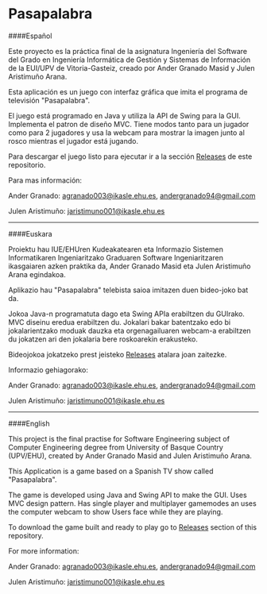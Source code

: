 Pasapalabra
===========

####Español

Este proyecto es la práctica final de la asignatura Ingeniería del Software del Grado en Ingeniería Informática de Gestión y Sistemas de Información de la EUI/UPV de Vitoria-Gasteiz, creado por Ander Granado Masid y Julen Aristimuño Arana.

Esta aplicación es un juego con interfaz gráfica que imita el programa de televisión "Pasapalabra".

El juego está programado en Java y utiliza la API de Swing para la GUI. Implementa el patron de diseño MVC. Tiene modos tanto para un jugador como para 2 jugadores y usa la webcam para mostrar la imagen junto al rosco mientras el jugador está jugando.

Para descargar el juego listo para ejecutar ir a la sección  [Releases](https://github.com/ander94lakx/Pasapalabra/releases) de este repositorio.

Para mas información:


  Ander Granado: agranado003@ikasle.ehu.es, andergranado94@gmail.com

  Julen Aristimuño: jaristimuno001@ikasle.ehu.es



-----------

####Euskara

Proiektu hau IUE/EHUren Kudeakatearen eta Informazio Sistemen Informatikaren Ingeniaritzako Graduaren Software Ingeniaritzaren ikasgaiaren azken praktika da, Ander Granado Masid eta Julen Aristimuño Arana egindakoa.

Aplikazio hau "Pasapalabra" telebista saioa imitazen duen bideo-joko bat da.

Jokoa Java-n programatuta dago eta Swing APIa erabiltzen du GUIrako. MVC diseinu eredua erabiltzen du. Jokalari bakar batentzako edo bi jokalarientzako moduak dauzka eta orgenagailuaren webcam-a erabiltzen du jokatzen ari den jokalaria bere roskoarekin erakusteko.

Bideojokoa jokatzeko prest jeisteko [Releases](https://github.com/ander94lakx/Pasapalabra/releases) atalara joan zaitezke.

Informazio gehiagorako:


  Ander Granado: agranado003@ikasle.ehu.es, andergranado94@gmail.com

  Julen Aristimuño: jaristimuno001@ikasle.ehu.es



-----------

####English

This project is the final practise for Software Engineering subject of Computer Engineering degree from University of Basque Country (UPV/EHU), created by Ander Granado Masid and Julen Aristimuño Arana.


This Application is a game based on a Spanish TV show called "Pasapalabra".


The game is developed using Java and Swing API to make the GUI. Uses MVC design pattern. Has single player and multiplayer gamemodes an uses the computer webcam to show Users face while they are playing.

To download the game built and ready to play go to [Releases](https://github.com/ander94lakx/Pasapalabra/releases) section of this repository.

For more information:


  Ander Granado: agranado003@ikasle.ehu.es, andergranado94@gmail.com

  Julen Aristimuño: jaristimuno001@ikasle.ehu.es
